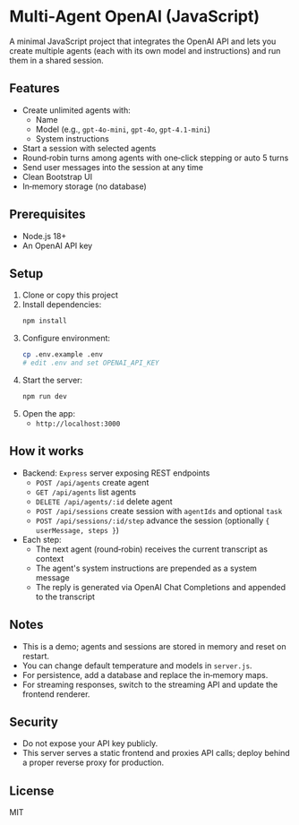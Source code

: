 # Multi-Agent OpenAI (JavaScript)

A minimal JavaScript project that integrates the OpenAI API and lets you create multiple agents (each with its own model and instructions) and run them in a shared session.

## Features

- Create unlimited agents with:
  - Name
  - Model (e.g., `gpt-4o-mini`, `gpt-4o`, `gpt-4.1-mini`)
  - System instructions
- Start a session with selected agents
- Round‑robin turns among agents with one‑click stepping or auto 5 turns
- Send user messages into the session at any time
- Clean Bootstrap UI
- In‑memory storage (no database)

## Prerequisites

- Node.js 18+
- An OpenAI API key

## Setup

1. Clone or copy this project
2. Install dependencies:
   ```bash
   npm install
   ```
3. Configure environment:
   ```bash
   cp .env.example .env
   # edit .env and set OPENAI_API_KEY
   ```
4. Start the server:
   ```bash
   npm run dev
   ```
5. Open the app:
   - `http://localhost:3000`

## How it works

- Backend: `Express` server exposing REST endpoints
  - `POST /api/agents` create agent
  - `GET /api/agents` list agents
  - `DELETE /api/agents/:id` delete agent
  - `POST /api/sessions` create session with `agentIds` and optional `task`
  - `POST /api/sessions/:id/step` advance the session (optionally `{ userMessage, steps }`)
- Each step:
  - The next agent (round‑robin) receives the current transcript as context
  - The agent's system instructions are prepended as a system message
  - The reply is generated via OpenAI Chat Completions and appended to the transcript

## Notes

- This is a demo; agents and sessions are stored in memory and reset on restart.
- You can change default temperature and models in `server.js`.
- For persistence, add a database and replace the in‑memory maps.
- For streaming responses, switch to the streaming API and update the frontend renderer.

## Security

- Do not expose your API key publicly.
- This server serves a static frontend and proxies API calls; deploy behind a proper reverse proxy for production.

## License

MIT 